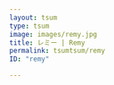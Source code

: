 ```yaml
---
layout: tsum
type: tsum
image: images/remy.jpg
title: レミー | Remy
permalink: tsumtsum/remy
ID: "remy"

---
```


